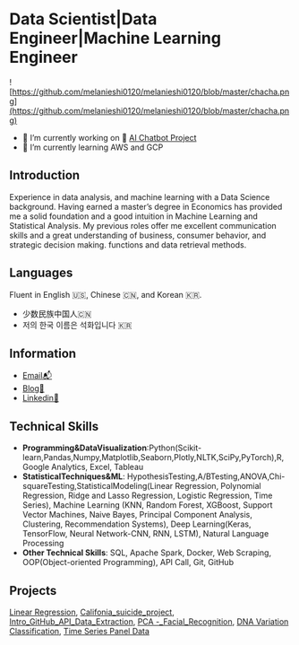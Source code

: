 # Data Scientist|Data Engineer|Machine Learning Engineer  
![https://github.com/melanieshi0120/melanieshi0120/blob/master/chacha.png](https://github.com/melanieshi0120/melanieshi0120/blob/master/chacha.png)
- 🔭 I’m currently working on 🤖 [AI Chatbot Project](https://github.com/melanieshi0120/AI_Chatbot_Project)
- 🌱 I’m currently learning  AWS and GCP 

## Introduction
Experience in data analysis, and machine learning with a Data Science background. Having earned a master’s degree in Economics has provided me a solid foundation and a good intuition in Machine Learning and Statistical Analysis. My previous roles offer me excellent communication skills and a great understanding of business, consumer behavior, and strategic decision making.
functions and data retrieval methods. 
## Languages
Fluent in English 🇺🇸, Chinese 🇨🇳, and Korean 🇰🇷.

- 少数民族中国人🇨🇳
- 저의 한국 이름은 석화입니다 🇰🇷 
## Information
- [Email📬](melaniesoek0120@gmail.com)   
- [Blog🧾](https://medium.com/@melaniesoek0120)   
- [Linkedin👩](http://www.linkedin.com/in/melanieseok-huashi)
## Technical Skills
- **Programming&DataVisualization**:Python(Scikit-learn,Pandas,Numpy,Matplotlib,Seaborn,Plotly,NLTK,SciPy,PyTorch),R, Google Analytics, Excel, Tableau
- **StatisticalTechniques&ML**: HypothesisTesting,A/BTesting,ANOVA,C​ hi-squareTesting,StatisticalModeling(Linear Regression, Polynomial Regression, Ridge and Lasso Regression, Logistic Regression, Time Series), Machine Learning (KNN, Random Forest, XGBoost, Support Vector Machines, Naive Bayes, Principal Component Analysis, Clustering, Recommendation Systems), Deep Learning(Keras, TensorFlow, Neural Network-CNN, RNN, LSTM), Natural Language Processing
- **Other Technical Skills**: SQL, Apache Spark, Docker, Web Scraping, OOP(Object-oriented Programming), API Call, Git, GitHub
## Projects
[Linear Regression](https://github.com/melanieshi0120/Agriculture_Project),
[Califonia_suicide_project](https://github.com/melanieshi0120/Califonia_suicide_project),
[Intro_GitHub_API_Data_Extraction](https://github.com/melanieshi0120/Intro_GitHub_API_Data_Extraction),
[PCA -_Facial_Recognition](https://github.com/melanieshi0120/Principal_Component_Analysis-PCA-_Facial_Recognition),
[DNA Variation Classification](https://github.com/melanieshi0120/DNA_project),
[Time Series Panel Data](https://github.com/melanieshi0120/DKHS)



